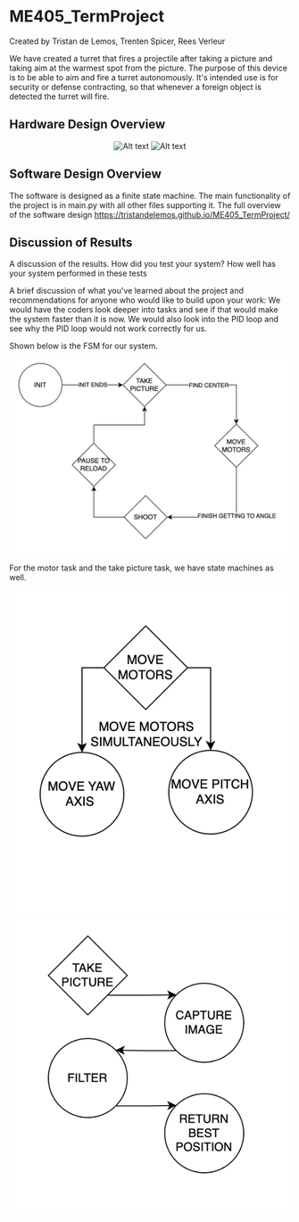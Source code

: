 # ME405_TermProject
Created by Tristan de Lemos, Trenten Spicer, Rees Verleur

We have created a turret that fires a projectile after taking a picture and taking aim at the warmest spot from the picture. The purpose of this device is to be able to aim and fire a turret autonomously. It's intended use is for security or defense contracting, so that whenever a foreign object is detected the turret will fire.

## Hardware Design Overview

<div align="center">
  <img src="/hardware1.png" alt="Alt text">
  <img src="hardware2.png" alt="Alt text">
</div>


## Software Design Overview

The software is designed as a finite state machine. The main functionality of the project is in main.py with all other files supporting it.
The full overview of the software design 
https://tristandelemos.github.io/ME405_TermProject/


## Discussion of Results

A discussion of the results.  How did you test your system?  How well has your system performed in these tests


A brief discussion of what you've learned about the project and recommendations for anyone who would like to build upon your work:
We would have the coders look deeper into tasks and see if that would make the system faster than it is now. We would also look into the PID loop and see why the PID loop would not work correctly for us.

Shown below is the FSM for our system.

![alt text](state_diagram.png)

For the motor task and the take picture task, we have state machines as well.

![alt text](motor_task.png)
![alt text](picture_task.png)
